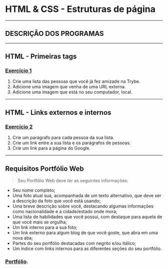 # HTML & CSS - Estruturas de página

---

## DESCRIÇÃO DOS PROGRAMAS

---

## HTML - Primeiras tags

### [Exercício 1](./exercicio1/)

1.  Crie uma lista das pessoas que você já fez amizade na Trybe.
2.  Adicione uma imagem que venha de uma URL externa.
3.  Adicione uma imagem que está no seu computador, local.

---

## HTML - Links externos e internos

### [Exercício 2](./exercicio2/)

1.  Crie um parágrafo para cada pessoa da sua lista.
2.  Crie um link entre a sua lista e os parágrafos de pessoas.
3.  Crie um link para a página do Google.

---

## Requisitos Portfólio Web

> Seu Portfólio Web deve ter as seguintes informações:

-   Seu nome completo;
-   Uma foto atual sua, acompanhada de um texto alternativo, que deve ser a descrição da foto que você está usando;
-   Uma breve descrição sobre você, destacando algumas informações como nacionalidade e a cidade/estado onde mora;
-   Uma lista de habilidades que você possui, com destaque para aquela de que você mais se orgulha;
-   Um link interno para a sua foto;
-   Um link externo para algum blog de que você goste, que abra em uma nova aba;
-   Partes do seu portfólio destacadas com negrito e/ou itálico;
-   Um índice com links internos para as diferentes seções do seu portfólio.

### [Portfólio](https://lucas-da-silva.github.io/). 
